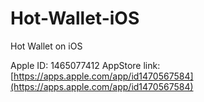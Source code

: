 # Hot-Wallet-iOS
Hot Wallet on iOS

Apple ID: 1465077412
AppStore link: [https://apps.apple.com/app/id1470567584](https://apps.apple.com/app/id1470567584)
